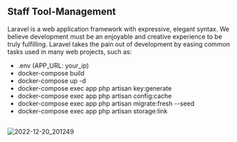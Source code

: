 ## Staff Tool-Management

Laravel is a web application framework with expressive, elegant syntax. We believe development must be an enjoyable and creative experience to be truly fulfilling. Laravel takes the pain out of development by easing common tasks used in many web projects, such as:

- .env (APP_URL: your_ip)
- docker-compose build
- docker-compose up -d
- docker-compose exec app php artisan key:generate
- docker-compose exec app php artisan config:cache
- docker-compose exec app php artisan migrate:fresh --seed
- docker-compose exec app php artisan storage:link


##
![2022-12-20_201249](https://user-images.githubusercontent.com/89679592/208675521-172d5723-2c74-4765-99fc-428ea8a0e3a3.jpg)

